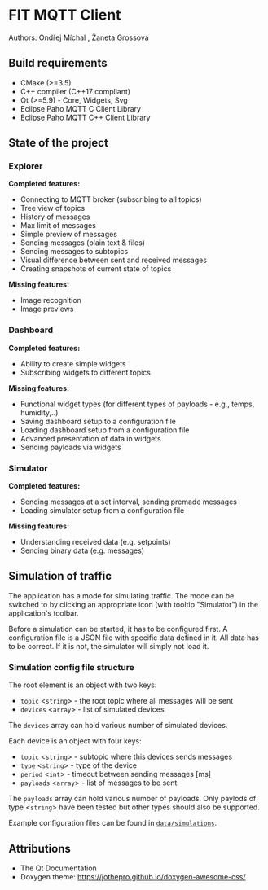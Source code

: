 # FIT MQTT Client

Authors: Ondřej Míchal <xmicha80>, Žaneta Grossová <xgross11>

## Build requirements

- CMake (>=3.5)
- C++ compiler (C++17 compliant)
- Qt (>=5.9) - Core, Widgets, Svg
- Eclipse Paho MQTT C Client Library
- Eclipse Paho MQTT C++ Client Library

## State of the project

### Explorer

**Completed features:**

- Connecting to MQTT broker (subscribing to all topics)
- Tree view of topics
- History of messages
- Max limit of messages
- Simple preview of messages
- Sending messages (plain text & files)
- Sending messages to subtopics
- Visual difference between sent and received messages
- Creating snapshots of current state of topics

**Missing features:**

- Image recognition
- Image previews

### Dashboard

**Completed features:**

- Ability to create simple widgets
- Subscribing widgets to different topics

**Missing features:**

- Functional widget types (for different types of payloads - e.g., temps, humidity,..)
- Saving dashboard setup to a configuration file
- Loading dashboard setup from a configuration file
- Advanced presentation of data in widgets
- Sending payloads via widgets

### Simulator

**Completed features:**

- Sending messages at a set interval, sending premade messages
- Loading simulator setup from a configuration file

**Missing features:**

- Understanding received data (e.g. setpoints)
- Sending binary data (e.g. messages)

## Simulation of traffic

The application has a mode for simulating traffic. The mode can be switched to
by clicking an appropriate icon (with tooltip "Simulator") in the application's
toolbar.

Before a simulation can be started, it has to be configured first. A 
configuration file is a JSON file with specific data defined in it. All data
has to be correct. If it is not, the simulator will simply not load it.

### Simulation config file structure

The root element is an object with two keys:

- `topic` <`string`> - the root topic where all messages will be sent
- `devices` <`array`> - list of simulated devices

The `devices` array can hold various number of simulated devices.

Each device is an object with four keys:

- `topic` <`string`> - subtopic where this devices sends messages
- `type` <`string`> - type of the device
- `period` <`int`> - timeout between sending messages [ms]
- `payloads` <`array`> - list of messages to be sent

The `payloads` array can hold various number of payloads. Only paylods of type
<`string`> have been tested but other types should also be supported.

Example configuration files can be found in [`data/simulations`](https://github.com/HarryMichal/fit-mqtt-explorer/tree/main/data/simulations).

## Attributions

- The Qt Documentation
- Doxygen theme: https://jothepro.github.io/doxygen-awesome-css/
